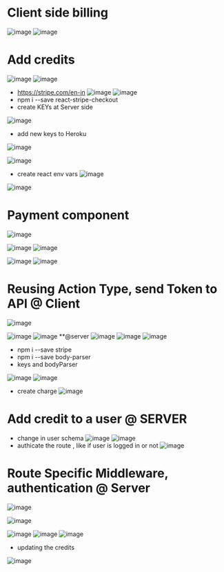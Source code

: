 
# Client side billing
![image](https://user-images.githubusercontent.com/75510135/129497362-85625d7b-51de-41b8-9667-3abde68d3116.png)
![image](https://user-images.githubusercontent.com/75510135/129497377-6b2ed832-87cc-4467-88fc-c8dc014055e2.png)
# Add credits
![image](https://user-images.githubusercontent.com/75510135/129497517-b2caf06b-a1f6-46f6-b3a9-0ade143fed0b.png)
![image](https://user-images.githubusercontent.com/75510135/129497545-bd88eca0-acb7-4767-997d-97793b8da790.png)
- https://stripe.com/en-in
![image](https://user-images.githubusercontent.com/75510135/129499599-6937c632-23a1-44ca-91b6-f85908b84a62.png)
![image](https://user-images.githubusercontent.com/75510135/129500673-b84b8474-eb5c-4ab2-89c4-f0cabdf100eb.png)
- npm i --save react-stripe-checkout
- create KEYs at Server side

![image](https://user-images.githubusercontent.com/75510135/129507029-84197b02-0022-49c3-aaeb-f4e2fa2781ee.png)
- add new keys to Heroku

![image](https://user-images.githubusercontent.com/75510135/129507253-acb2e605-fe4c-4373-a2a3-e13819570c6d.png)

![image](https://user-images.githubusercontent.com/75510135/129499599-6937c632-23a1-44ca-91b6-f85908b84a62.png)

- create react env vars
![image](https://user-images.githubusercontent.com/75510135/129520600-edbf214b-c3d2-40d4-b636-62d08806b73c.png)

![image](https://user-images.githubusercontent.com/75510135/129528846-aee12813-0b10-4fd5-b29f-aab6086a1c84.png)

# Payment component
![image](https://user-images.githubusercontent.com/75510135/129537214-eceb8222-332c-4496-bb5c-10ededdd8abf.png)

![image](https://user-images.githubusercontent.com/75510135/129531846-17d11b40-7c2d-41b4-afb8-41a38cd15346.png)
![image](https://user-images.githubusercontent.com/75510135/129536999-05924c28-4ff1-433c-bfac-6cb3b922840c.png)

![image](https://user-images.githubusercontent.com/75510135/129538780-88eb2798-1ecd-40e9-96f0-d6ee03658ee9.png)
![image](https://user-images.githubusercontent.com/75510135/129538822-3e2312cc-866b-4a3d-ae30-33f303202ff2.png)

# Reusing Action Type, send Token to API @ Client
![image](https://user-images.githubusercontent.com/75510135/129539151-75cb87bd-02bf-47d2-a0d1-df0d4f9643aa.png)

![image](https://user-images.githubusercontent.com/75510135/129539680-9caa9d4f-62e0-4a2d-8c5e-e5c08b7a44fb.png)
![image](https://user-images.githubusercontent.com/75510135/129563958-3d3f7fb2-a871-4715-b4b6-70ba606651b9.png)
**@server
![image](https://user-images.githubusercontent.com/75510135/129564492-80731530-2bf5-4cad-8e2e-5dc050c1a943.png)
![image](https://user-images.githubusercontent.com/75510135/129564757-101876a8-5677-4e67-8a7c-f62825dcb247.png)
![image](https://user-images.githubusercontent.com/75510135/129565153-f8722190-4a62-4779-943b-80195aadfe6d.png)
- npm i --save stripe
- npm i --save body-parser
- keys and bodyParser

![image](https://user-images.githubusercontent.com/75510135/129567138-6c6ea651-fb5d-489c-aefe-5ddb35d6e933.png)
![image](https://user-images.githubusercontent.com/75510135/129567314-8234225c-a2fc-479e-9f61-48a9df149faf.png)
- create charge
![image](https://user-images.githubusercontent.com/75510135/129588705-2a80ac93-e1cf-4f93-b1be-5b2f3f3ae3a8.png)
# Add credit to a user @ SERVER
- change in user schema
![image](https://user-images.githubusercontent.com/75510135/129590130-373645ea-b2f8-4153-a30d-f2cdb51b8a45.png)
![image](https://user-images.githubusercontent.com/75510135/129645102-64c6e269-718d-4cf5-8e8e-27e603a93a19.png)
- authicate the route , like if user is logged in or not
![image](https://user-images.githubusercontent.com/75510135/129646237-81aeeafd-a9a9-4089-af29-bb06a492b9c4.png)
# Route Specific Middleware, authentication @ Server
![image](https://user-images.githubusercontent.com/75510135/129651169-92a60671-261c-458c-96ae-88930b54bac7.png)

![image](https://user-images.githubusercontent.com/75510135/129650858-29585695-fffc-4521-8fba-0e5a0aed58f5.png)


![image](https://user-images.githubusercontent.com/75510135/129652127-137fb6f3-7e44-410e-806f-cfba26fe1279.png)
![image](https://user-images.githubusercontent.com/75510135/129652147-50c3cb31-6186-4fbf-b982-cdd80dffc703.png)
![image](https://user-images.githubusercontent.com/75510135/129653418-021aa1f3-8a42-40f9-9f7a-3556a493f5c9.png)
- updating the credits

![image](https://user-images.githubusercontent.com/75510135/129653556-1ab940fa-7fad-4290-b1f0-bdeae89cdfc5.png)



